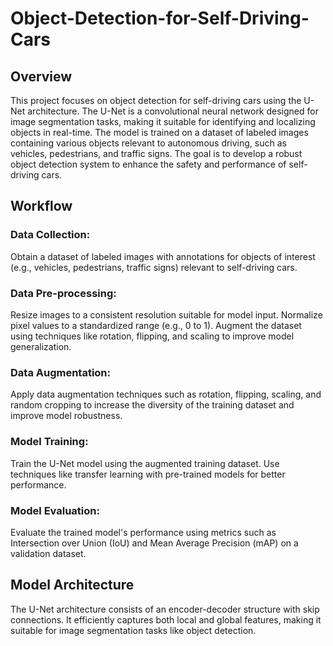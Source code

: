 # Object-Detection-for-Self-Driving-Cars

## Overview
This project focuses on object detection for self-driving cars using the U-Net architecture. The U-Net is a convolutional neural network designed for image segmentation tasks, making it suitable for identifying and localizing objects in real-time. The model is trained on a dataset of labeled images containing various objects relevant to autonomous driving, such as vehicles, pedestrians, and traffic signs. The goal is to develop a robust object detection system to enhance the safety and performance of self-driving cars.

## Workflow

### Data Collection: 
Obtain a dataset of labeled images with annotations for objects of interest (e.g., vehicles, pedestrians, traffic signs) relevant to self-driving cars.

### Data Pre-processing:
Resize images to a consistent resolution suitable for model input.
Normalize pixel values to a standardized range (e.g., 0 to 1).
Augment the dataset using techniques like rotation, flipping, and scaling to improve model generalization.

### Data Augmentation:
Apply data augmentation techniques such as rotation, flipping, scaling, and random cropping to increase the diversity of the training dataset and improve model robustness.

### Model Training: 
Train the U-Net model using the augmented training dataset. Use techniques like transfer learning with pre-trained models for better performance.

### Model Evaluation: 
Evaluate the trained model's performance using metrics such as Intersection over Union (IoU) and Mean Average Precision (mAP) on a validation dataset.

## Model Architecture
The U-Net architecture consists of an encoder-decoder structure with skip connections. It efficiently captures both local and global features, making it suitable for image segmentation tasks like object detection.

